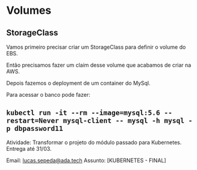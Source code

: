 # Volumes

## StorageClass

Vamos primeiro precisar criar um StorageClass para definir o volume do EBS.

Então precisamos fazer um claim desse volume que acabamos de criar na AWS. 

Depois fazemos o deployment de um container do MySql. 

Para acessar o banco pode fazer:

```kubectl run -it --rm --image=mysql:5.6 --restart=Never mysql-client -- mysql -h mysql -p dbpassword11```
-------------------------------------------------------------------------------------
Atividade: Transformar o projeto do módulo passado para Kubernetes. Entrega até 31/03.

Email: lucas.sepeda@ada.tech
Assunto: [KUBERNETES - FINAL]